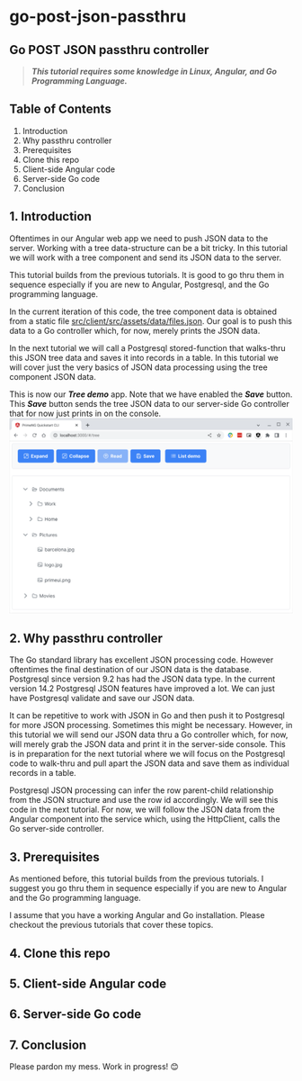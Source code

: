 # go-post-json-passthru

## Go POST JSON passthru controller

> ***This tutorial requires some knowledge in Linux, Angular, and Go Programming Language.***

## Table of Contents
1. Introduction
2. Why passthru controller
3. Prerequisites
4. Clone this repo
5. Client-side Angular code
6. Server-side Go code
7. Conclusion

## 1. Introduction

Oftentimes in our Angular web app we need to push JSON data to the server. Working with a tree data-structure can be a bit tricky. In this tutorial we will work with a tree component and send its JSON data to the server.

This tutorial builds from the previous tutorials. It is good to go thru them in sequence especially if you are new to Angular, Postgresql, and the Go programming language.

In the current iteration of this code, the tree component data is obtained from a static file [src/client/src/assets/data/files.json](https://github.com/cydriclopez/go-post-json-passthru/blob/main/src/client/src/assets/data/files.json). Our goal is to push this data to a Go controller which, for now, merely prints the JSON data.

In the next tutorial we will call a Postgresql stored-function that walks-thru this JSON tree data and saves it into records in a table. In this tutorial we will cover just the very basics of JSON data processing using the tree component JSON data.

This is now our ***Tree demo*** app. Note that we have enabled the ***Save*** button. This ***Save*** button sends the tree JSON data to our server-side Go controller that for now just prints in on the console.<br/>
<img src="images/primeng-tree-demo2.png" width="650"/>


## 2. Why passthru controller

The Go standard library has excellent JSON processing code. However oftentimes the final destination of our JSON data is the database. Postgresql since version 9.2 has had the JSON data type. In the current version 14.2 Postgresql JSON features have improved a lot. We can just have Postgresql validate and save our JSON data.

It can be repetitive to work with JSON in Go and then push it to Postgresql for more JSON processing. Sometimes this might be necessary. However, in this tutorial we will send our JSON data thru a Go controller which, for now, will merely grab the JSON data and print it in the server-side console. This is in preparation for the next tutorial where we will focus on the Postgresql code to walk-thru and pull apart the JSON data and save them as individual records in a table.

Postgresql JSON processing can infer the row parent-child relationship from the JSON structure and use the row id accordingly. We will see this code in the next tutorial. For now, we will follow the JSON data from the Angular component into the service which, using the HttpClient, calls the Go server-side controller.

## 3. Prerequisites

As mentioned before, this tutorial builds from the previous tutorials. I suggest you go thru them in sequence especially if you are new to Angular and the Go programming language.

I assume that you have a working Angular and Go installation. Please checkout the previous tutorials that cover these topics.

## 4. Clone this repo
## 5. Client-side Angular code
## 6. Server-side Go code
## 7. Conclusion

Please pardon my mess. Work in progress! 😊
